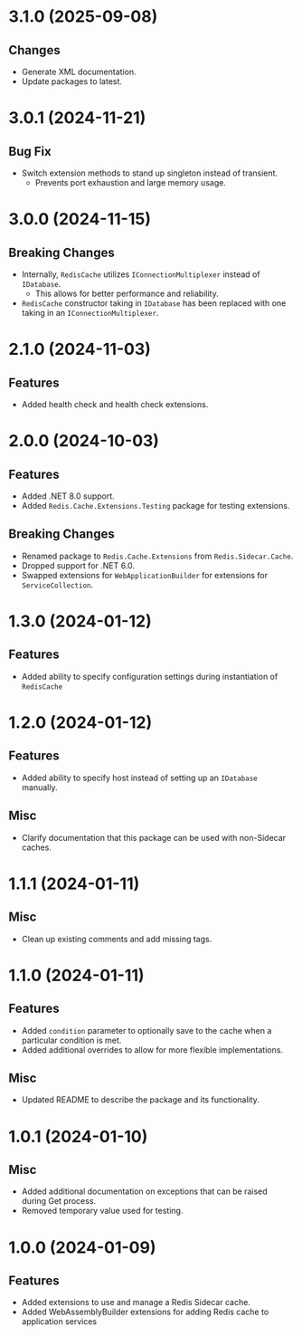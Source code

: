 # 3.1.0 (2025-09-08)
## Changes
- Generate XML documentation.
- Update packages to latest.

# 3.0.1 (2024-11-21)
## Bug Fix
- Switch extension methods to stand up singleton instead of transient.
  - Prevents port exhaustion and large memory usage.

# 3.0.0 (2024-11-15)
## Breaking Changes
- Internally, `RedisCache` utilizes `IConnectionMultiplexer` instead of `IDatabase`.
  - This allows for better performance and reliability.
- `RedisCache` constructor taking in `IDatabase` has been replaced with one taking in an `IConnectionMultiplexer`.

# 2.1.0 (2024-11-03)
## Features
- Added health check and health check extensions.

# 2.0.0 (2024-10-03)
## Features
- Added .NET 8.0 support.
- Added `Redis.Cache.Extensions.Testing` package for testing extensions.

## Breaking Changes
- Renamed package to `Redis.Cache.Extensions` from `Redis.Sidecar.Cache`.
- Dropped support for .NET 6.0.
- Swapped extensions for `WebApplicationBuilder` for extensions for `ServiceCollection`.

# 1.3.0 (2024-01-12)
## Features
- Added ability to specify configuration settings during instantiation of `RedisCache`

# 1.2.0 (2024-01-12)
## Features
- Added ability to specify host instead of setting up an `IDatabase` manually.

## Misc
- Clarify documentation that this package can be used with non-Sidecar caches.

# 1.1.1 (2024-01-11)
## Misc
- Clean up existing comments and add missing tags.

# 1.1.0 (2024-01-11)
## Features
- Added `condition` parameter to optionally save to the cache when a particular condition is met.
- Added additional overrides to allow for more flexible implementations.

## Misc
- Updated README to describe the package and its functionality.

# 1.0.1 (2024-01-10)
## Misc
- Added additional documentation on exceptions that can be raised during Get process.
- Removed temporary value used for testing.

# 1.0.0 (2024-01-09)
## Features
- Added extensions to use and manage a Redis Sidecar cache.
- Added WebAssemblyBuilder extensions for adding Redis cache to application services